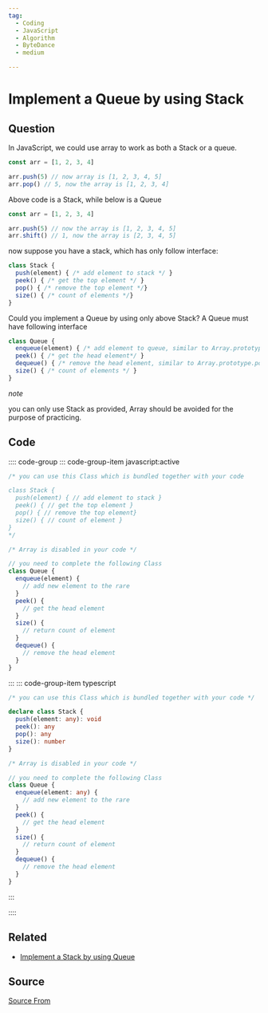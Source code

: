 ```yaml
---
tag:
  - Coding
  - JavaScript
  - Algorithm
  - ByteDance
  - medium

---
```

  
# Implement a Queue by using Stack

## Question
In JavaScript, we could use array to work as both a Stack or a queue.

```js
const arr = [1, 2, 3, 4]

arr.push(5) // now array is [1, 2, 3, 4, 5]
arr.pop() // 5, now the array is [1, 2, 3, 4]
```

Above code is a Stack, while below is a Queue

```js
const arr = [1, 2, 3, 4]

arr.push(5) // now the array is [1, 2, 3, 4, 5]
arr.shift() // 1, now the array is [2, 3, 4, 5]
```

now suppose you have a stack, which has only follow interface:

```js
class Stack {
  push(element) { /* add element to stack */ }
  peek() { /* get the top element */ }
  pop() { /* remove the top element */}
  size() { /* count of elements */}
}
```

Could you implement a Queue by using only above Stack? A Queue must have following interface

```js
class Queue {
  enqueue(element) { /* add element to queue, similar to Array.prototype.push */ }
  peek() { /* get the head element*/ }
  dequeue() { /* remove the head element, similar to Array.prototype.pop */ }
  size() { /* count of elements */ }
}
```

_note_

you can only use Stack as provided, Array should be avoided for the purpose of practicing.

## Code
:::: code-group
::: code-group-item javascript:active
```javascript
/* you can use this Class which is bundled together with your code

class Stack {
  push(element) { // add element to stack }
  peek() { // get the top element }
  pop() { // remove the top element}
  size() { // count of element }
}
*/

/* Array is disabled in your code */

// you need to complete the following Class
class Queue {
  enqueue(element) { 
    // add new element to the rare
  }
  peek() { 
    // get the head element
  }
  size() { 
    // return count of element
  }
  dequeue() {
    // remove the head element
  }
}
```
:::
    ::: code-group-item typescript
```typescript
/* you can use this Class which is bundled together with your code */

declare class Stack {
  push(element: any): void
  peek(): any
  pop(): any
  size(): number
}

/* Array is disabled in your code */

// you need to complete the following Class
class Queue {
  enqueue(element: any) { 
    // add new element to the rare
  }
  peek() { 
    // get the head element
  }
  size() { 
    // return count of element
  }
  dequeue() {
    // remove the head element
  }
}
```
:::
    
::::


## Related

+ [Implement a Stack by using Queue](./Implement-a-Stack-by-using-Queue)
##  Source
[Source From](https://bigfrontend.dev/problem/implement-a-queue-by-using-stack)

  